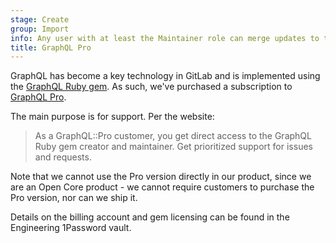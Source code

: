 ```yaml
---
stage: Create
group: Import
info: Any user with at least the Maintainer role can merge updates to this content. For details, see https://docs.gitlab.com/development/development_processes/#development-guidelines-review.
title: GraphQL Pro
---
```


GraphQL has become a key technology in GitLab and is implemented using the
[GraphQL Ruby gem](https://graphql-ruby.org). As such, we've purchased a subscription to
[GraphQL Pro](https://graphql.pro).

The main purpose is for support. Per the website:

> As a GraphQL::Pro customer, you get direct access to the GraphQL Ruby gem
> creator and maintainer. Get prioritized support for issues and requests.

Note that we cannot use the Pro version directly in our product, since we are
an Open Core product - we cannot require customers to purchase the Pro version, nor can we ship it.

Details on the billing account and gem licensing can be found in the Engineering 1Password vault.
